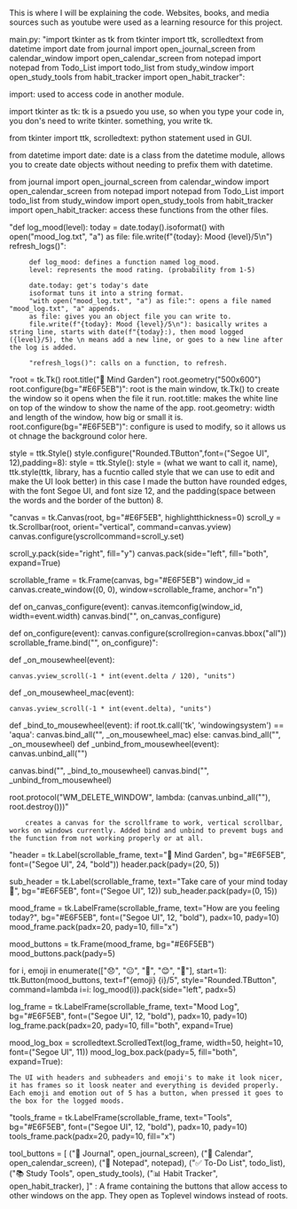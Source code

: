 This is where I  will be explaining the code. Websites, books, and media sources such as youtube were used as a learning resource for this project. 

main.py:
"import tkinter as tk
from tkinter import ttk, scrolledtext
from datetime import date
from journal import open_journal_screen
from calendar_window import open_calendar_screen
from notepad import notepad
from Todo_List import todo_list
from study_window import open_study_tools
from habit_tracker import open_habit_tracker":

import: used to access code in another module. 

import tkinter as tk: tk is a psuedo you use, so when you type your code in, you don's need to write tkinter. something, you write tk. 

from tkinter import ttk, scrolledtext: python statement used in GUI.

from datetime import date: date is a class from the datetime module, allows you to create date objects without needing to prefix them with datetime. 

from journal import open_journal_screen
from calendar_window import open_calendar_screen
from notepad import notepad
from Todo_List import todo_list
from study_window import open_study_tools
from habit_tracker import open_habit_tracker: access these functions from the other files.  

"def log_mood(level):
    today = date.today().isoformat()
    with open("mood_log.txt", "a") as file:
        file.write(f"{today}: Mood {level}/5\n")
    refresh_logs()": 
         
         def log_mood: defines a function named log_mood.
         level: represents the mood rating. (probability from 1-5)

         date.today: get's today's date
         isoformat tuns it into a string format.
         "with open("mood_log.txt", "a") as file:": opens a file named "mood_log.txt", "a" appends.
         as file: gives you an object file you can write to. 
         file.write(f"{today}: Mood {level}/5\n"): basically writes a string line, starts with date(f"{today}:), then mood logged ({level}/5), the \n means add a new line, or goes to a new line after the log is added. 

         "refresh_logs()": calls on a function, to refresh. 

"root = tk.Tk()
root.title("🌱 Mind Garden")
root.geometry("500x600")
root.configure(bg="#E6F5EB")":
     root is the main window, tk.Tk() to create the window so it opens when the file it run. 
     root.title: makes the white line on top of the window to show the name of the app. 
     root.geometry: width and length of the window, how big or small it is.
     root.configure(bg="#E6F5EB")": configure is used to modify, so it allows us ot chnage the background color here. 
    
style = ttk.Style()
style.configure("Rounded.TButton",font=("Segoe UI", 12),padding=8): 
         style = ttk.Style(): style = (what we want to call it, name), ttk.style(ttk, library, has a fucntio called style that we can use to edit and make the UI look better)
         in this case I made the button have rounded edges, with the font Segoe UI, and font size 12, and the padding(space between the words and the border of the button) 8. 


"canvas = tk.Canvas(root, bg="#E6F5EB", highlightthickness=0)
scroll_y = tk.Scrollbar(root, orient="vertical", command=canvas.yview)
canvas.configure(yscrollcommand=scroll_y.set)

scroll_y.pack(side="right", fill="y")
canvas.pack(side="left", fill="both", expand=True)

scrollable_frame = tk.Frame(canvas, bg="#E6F5EB")
window_id = canvas.create_window((0, 0), window=scrollable_frame, anchor="n")

def on_canvas_configure(event):
    canvas.itemconfig(window_id, width=event.width)
canvas.bind("<Configure>", on_canvas_configure)

def on_configure(event):
    canvas.configure(scrollregion=canvas.bbox("all"))
scrollable_frame.bind("<Configure>", on_configure)":


def _on_mousewheel(event):
    
    canvas.yview_scroll(-1 * int(event.delta / 120), "units")

def _on_mousewheel_mac(event):
    
    canvas.yview_scroll(-1 * int(event.delta), "units")

def _bind_to_mousewheel(event):
    if root.tk.call('tk', 'windowingsystem') == 'aqua': 
        canvas.bind_all("<MouseWheel>", _on_mousewheel_mac)
    else: 
        canvas.bind_all("<MouseWheel>", _on_mousewheel)
def _unbind_from_mousewheel(event):
    canvas.unbind_all("<MouseWheel>")

canvas.bind("<Enter>", _bind_to_mousewheel)
canvas.bind("<Leave>", _unbind_from_mousewheel)

root.protocol("WM_DELETE_WINDOW", lambda: (canvas.unbind_all("<MouseWheel>"), root.destroy()))"

        creates a canvas for the scrollframe to work, vertical scrollbar, works on windows currently. Added bind and unbind to prevemt bugs and the function from not working properly or at all.


"header = tk.Label(scrollable_frame, text="🌿 Mind Garden", bg="#E6F5EB",
                  font=("Segoe UI", 24, "bold"))
header.pack(pady=(20, 5))

sub_header = tk.Label(scrollable_frame, text="Take care of your mind today 🌸",
                      bg="#E6F5EB", font=("Segoe UI", 12))
sub_header.pack(pady=(0, 15))

mood_frame = tk.LabelFrame(scrollable_frame, text="How are you feeling today?",
                           bg="#E6F5EB", font=("Segoe UI", 12, "bold"), padx=10, pady=10)
mood_frame.pack(padx=20, pady=10, fill="x")

mood_buttons = tk.Frame(mood_frame, bg="#E6F5EB")
mood_buttons.pack(pady=5)

for i, emoji in enumerate(["😞", "😐", "🙂", "😊", "🤩"], start=1):
    ttk.Button(mood_buttons, text=f"{emoji} {i}/5",
               style="Rounded.TButton",
               command=lambda i=i: log_mood(i)).pack(side="left", padx=5)

log_frame = tk.LabelFrame(scrollable_frame, text="Mood Log",
                          bg="#E6F5EB", font=("Segoe UI", 12, "bold"), padx=10, pady=10)
log_frame.pack(padx=20, pady=10, fill="both", expand=True)

mood_log_box = scrolledtext.ScrolledText(log_frame, width=50, height=10, font=("Segoe UI", 11))
mood_log_box.pack(pady=5, fill="both", expand=True): 

    The UI with headers and subheaders and emoji's to make it look nicer, it has frames so it loosk neater and everything is devided properly. Each emoji and emotion out of 5 has a button, when pressed it goes to the box for the logged moods. 

"tools_frame = tk.LabelFrame(scrollable_frame, text="Tools",
                            bg="#E6F5EB", font=("Segoe UI", 12, "bold"), padx=10, pady=10)
tools_frame.pack(padx=20, pady=10, fill="x")

tool_buttons = [
    ("📔 Journal", open_journal_screen),
    ("📅 Calendar", open_calendar_screen),
    ("📝 Notepad", notepad),
    ("✅ To-Do List", todo_list),
    ("📚 Study Tools", open_study_tools),
    ("📊 Habit Tracker", open_habit_tracker),
]" : A frame containing the buttons that allow access to other windows on the app. They open as Toplevel windows instead of roots. 